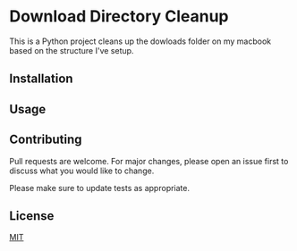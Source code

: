 # Download Directory Cleanup

This is a Python project cleans up the dowloads folder on my macbook based on the structure I've setup.

## Installation

[//]: <> (###<u>*windows*</u>)

[//]: <> (Use the package manager [chocolatey]\(https://chocolatey.org/\) to install document-direc.)

[//]: <> (```bash)
[//]: <> (choco install foobar)
[//]: <> (```)

[//]: <> (###<u>*mac*</u>)

[//]: <> (Use the package manager [dnf]\(https://fedoraproject.org/wiki/DNF\) to install foobar.)

[//]: <> (```bash)
[//]: <> (dnf install foobar)
[//]: <> (```)

## Usage

[//]: <> (```java)
[//]: <> (import org.slf4j.Logger;)
[//]: <> (import org.slf4j.LoggerFactory;)

[//]: <> (public class Main {)
[//]: <> (	public static void main\(String[] args\) {)
[//]: <> (		private static final Logger log = LoggerFactory.getLogger\(Main.class\);)
[//]: <> (	})
[//]: <> (})
[//]: <> (```)

## Contributing
Pull requests are welcome. For major changes, please open an issue first to discuss what you would like to change.

Please make sure to update tests as appropriate.

## License
[MIT](https://choosealicense.com/licenses/mit/)
